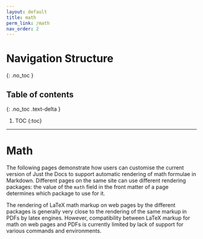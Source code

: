 ```yaml
---
layout: default
title: math
perm_link: /math
nav_order: 2
---
```


# Navigation Structure
{: .no_toc }

## Table of contents
{: .no_toc .text-delta }

1. TOC
{:toc}

---
# Math

The following pages demonstrate how users can customise the current version of Just the Docs to support automatic rendering of math formulae in Markdown.
Different pages on the same site can use different rendering packages:
the value of the `math` field in the front matter of a page determines which package to use for it.

The rendering of LaTeX math markup on web pages by the different packages is generally very close to the rendering of the same markup in PDFs by latex engines.
However, compatibility between LaTeX markup for math on web pages and PDFs is currently limited by lack of support for various commands and environments.

